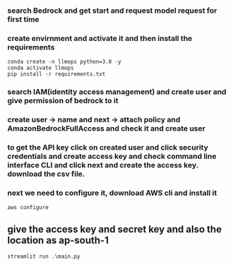 ### search Bedrock and get start and request model request for first time
### create envirnment and activate it and then install the requirements
```
conda create -n llmops python=3.8 -y
conda activate llmops
pip install -r requirements.txt
```
### search IAM(identity access management) and create user and give permission of bedrock to it 
### create user -> name and next -> attach policy and AmazonBedrockFullAccess and check it and create user
### to get the API key click on created user and click security credentials and create access key and check command line interface CLI and click next and create the access key. download the csv file.
### next we need to configure it, download AWS cli and install it
```
aws configure
```
## give the access key and secret key and also the location as ap-south-1

```
streamlit run .\main.py
```


